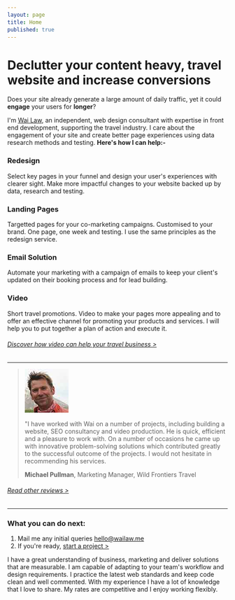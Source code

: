 ```yaml
---
layout: page
title: Home
published: true
---
```


# Declutter your content heavy, travel website and increase conversions

Does your site already generate a large amount of daily traffic, yet it could **engage** your users for **longer**?

I'm [Wai Law](/about/), an independent, web design consultant with expertise in front end development, supporting the travel industry. I care about the engagement of your site and create better page experiences using data research methods and testing. **Here's how I can help:-**

### Redesign
Select key pages in your funnel and design your user's experiences with clearer sight. Make more impactful changes to your website backed up by data, research and testing.

### Landing Pages
Targetted pages for your co-marketing campaigns. Customised to your brand. One page, one week and testing. I use the same principles as the redesign service.

### Email Solution
Automate your marketing with a campaign of emails to keep your client's updated on their booking process and for lead building.

### Video
Short travel promotions. Video to make your pages more appealing and to offer an effective channel for promoting your products and services. I will help you to put together a plan of action and execute it.

###### [Discover how video can help your travel business >](/video/)

---

> ![Michael Pullman](/images/testimonial-pics/mike-100x100.jpg "Michael Pullman")
>
> "I have worked with Wai on a number of projects, including building a website, SEO consultancy and video production. He is quick, efficient and a pleasure to work with. On a number of 
> occasions he came up with innovative problem-solving solutions which contributed greatly to the successful outcome of the projects. I would not hesitate in recommending his services. 
>
> __Michael Pullman__, Marketing Manager, Wild Frontiers Travel

###### [Read other reviews >](/reviews/)

---

### What you can do next:

1. Mail me any initial queries [hello@wailaw.me](mailto:hello@wailaw.me) 
2. If you're ready, [start a project >](/enquiry/)

I have a great understanding of business, marketing and deliver solutions that are measurable. I am capable of adapting to your team's workflow and design requirements. I practice the latest web standards and keep code clean and well commented. With my experience I have a lot of knowledge that I love to share. My rates are competitive and I enjoy working flexibly.